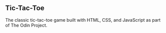 ## Tic-Tac-Toe
The classic tic-tac-toe game built with HTML, CSS, and JavaScript as part of The Odin Project. 